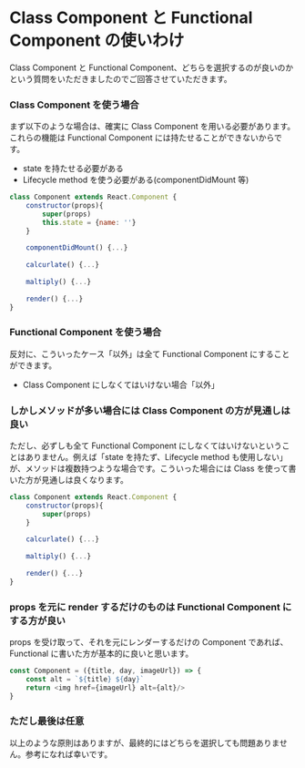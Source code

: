 # Class Component と Functional Component の使いわけ

Class Component と Functional Component、どちらを選択するのが良いのかという質問をいただきましたのでご回答させていただきます。

### Class Component を使う場合

まず以下のような場合は、確実に Class Component を用いる必要があります。これらの機能は Functional Component には持たせることができないからです。

* state を持たせる必要がある
* Lifecycle method を使う必要がある\(componentDidMount 等\)

```javascript
class Component extends React.Component {
    constructor(props){
        super(props)
        this.state = {name: ''}
    }
    
    componentDidMount() {...}
    
    calcurlate() {...}
    
    maltiply() {...}
    
    render() {...}
}
```

### Functional Component を使う場合

反対に、こういったケース「以外」は全て Functional Component にすることができます。

* Class Component にしなくてはいけない場合「以外」

### しかしメソッドが多い場合には Class Component の方が見通しは良い

ただし、必ずしも全て Functional Component にしなくてはいけないということはありません。例えば「state を持たず、Lifecycle method も使用しない」が、メソッドは複数持つような場合です。こういった場合には Class を使って書いた方が見通しは良くなります。

```javascript
class Component extends React.Component {
    constructor(props){
        super(props)
    }
    
    calcurlate() {...}
    
    maltiply() {...}
    
    render() {...}
}
```

### props を元に render するだけのものは Functional Component にする方が良い

props を受け取って、それを元にレンダーするだけの Component であれば、Functional に書いた方が基本的に良いと思います。

```javascript
const Component = ({title, day, imageUrl}) => {
    const alt = `${title} ${day}`
    return <img href={imageUrl} alt={alt}/>
}
```

### ただし最後は任意

以上のような原則はありますが、最終的にはどちらを選択しても問題ありません。参考になれば幸いです。

